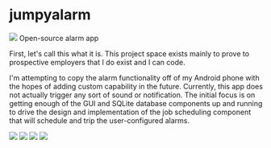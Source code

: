 # jumpyalarm
![](app/src/main/res/mipmap-xxhdpi/logo.png)
Open-source alarm app

First, let's call this what it is.  This project space exists mainly to prove to prospective employers that I do exist and I can code.

I'm attempting to copy the alarm functionality off of my Android phone with the hopes of adding custom capability in the future.
Currently, this app does not actually trigger any sort of sound or notification.
The initial focus is on getting enough of the GUI and SQLite database components up and running to drive the design and implementation of
the job scheduling component that will schedule and trip the user-configured alarms.

![](docimages/mainactivity.png)
![](docimages/timedialog.png)
![](docimages/calendardialog.png)
![](docimages/soundselectionactivity.png)
